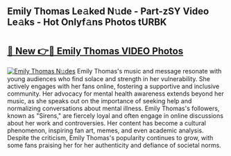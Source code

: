 ## Emily Thomas Le𝚊ked N𝚞de - Part-zSY Video Le𝚊ks - Hot Onlyf𝚊ns Photos tURBK

# <h2><a href="http://ab62353.deff.icu/?id=Emily+Thomas">🔗 New 👉🔴 Emily Thomas VIDEO Photos</a></h2>

[![Emily Thomas N𝚞des](https://i.imgur.com/rIISA9y.gif)](http://ab62353.deff.icu/?id=Emily+Thomas)
Emily Thomas's music and message resonate with young audiences who find solace and strength in her vulnerability. She actively engages with her fans online, fostering a supportive and inclusive community. Her advocacy for mental health awareness extends beyond her music, as she speaks out on the importance of seeking help and normalizing conversations about mental illness. Emily Thomas's followers, known as "Sirens," are fiercely loyal and often engage in online discussions about her work and controversies. Her content has become a cultural phenomenon, inspiring fan art, memes, and even academic analysis. Despite the criticism, Emily Thomas's popularity continues to grow, with some fans praising her for her authenticity and defiance of societal norms.
